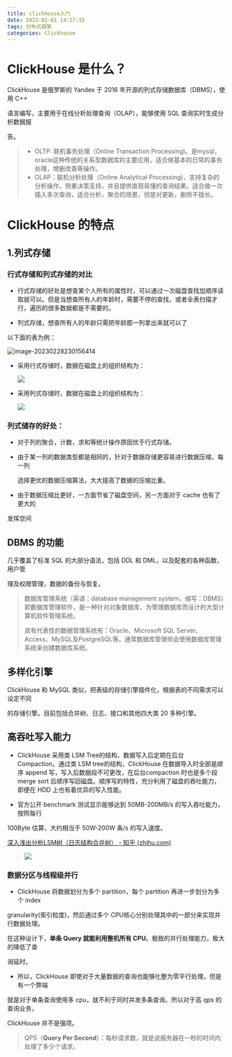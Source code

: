 ```yaml
---
title: clickhouse入门
date: 2022-02-01 14:27:15
tags: 分布式框架
categories: Clickhouse
---
```


# **ClickHouse** 是什么？

ClickHouse 是俄罗斯的 Yandex 于 2016 年开源的列式存储数据库（DBMS），使用 C++

语言编写，主要用于在线分析处理查询（OLAP），能够使用 SQL 查询实时生成分析数据报

告。

>- OLTP:   联机事务处理（Online Transaction Processing)。是mysql，oracle这种传统的关系型数据库的主要应用，适合做基本的日常的事务处理，增删改查等操作。
>- OLAP：联机分析处理（Online Analytical Processing)，支持复杂的分析操作，侧重决策支持，并且提供直观易懂的查询结果。适合做一次插入多次查询，适合分析，聚合的场景，但是对更新，删除不擅长。



# ClickHouse **的特点**

## 1.**列式存储**

### 行式存储和列式存储的对比

- 行式存储的好处是想查某个人所有的属性时，可以通过一次磁盘查找加顺序读取就可以。但是当想查所有人的年龄时，需要不停的查找，或者全表扫描才行，遍历的很多数据都是不需要的。

- 列式存储，想查所有人的年龄只需把年龄那一列拿出来就可以了

以下面的表为例：

![image-20230228230156414](https://panyuro.oss-cn-beijing.aliyuncs.com/image-20230228230156414.png)

- 采用行式存储时，数据在磁盘上的组织结构为：

  ![](https://panyuro.oss-cn-beijing.aliyuncs.com/image-20230228230204375.png)

- 采用列式存储时，数据在磁盘上的组织结构为：

  ![](https://panyuro.oss-cn-beijing.aliyuncs.com/image-20230228230212410.png)

### **列式储存的好处：**

- 对于列的聚合，计数，求和等统计操作原因优于行式存储。

- 由于某一列的数据类型都是相同的，针对于数据存储更容易进行数据压缩，每一列

  选择更优的数据压缩算法，大大提高了数据的压缩比重。

- 由于数据压缩比更好，一方面节省了磁盘空间，另一方面对于 cache 也有了更大的

发挥空间

## **DBMS** **的功能**

几乎覆盖了标准 SQL 的大部分语法，包括 DDL 和 DML，以及配套的各种函数，用户管

理及权限管理，数据的备份与恢复。 

> 数据库管理系统（英语：database management system，缩写：DBMS）即数据库管理软件，是一种针对对象数据库，为管理数据库而设计的大型计算机软件管理系统。
>
> 具有代表性的数据管理系统有：Oracle、Microsoft SQL Server、Access、MySQL及PostgreSQL等。通常数据库管理师会使用数据库管理系统来创建数据库系统。

##  **多样化引擎**

ClickHouse 和 MySQL 类似，把表级的存储引擎插件化，根据表的不同需求可以设定不同

的存储引擎。目前包括合并树、日志、接口和其他四大类 20 多种引擎。

## 高吞吐写入能力

- ClickHouse 采用类 LSM Tree的结构，数据写入后定期在后台 Compaction。通过类 LSM tree的结构，ClickHouse 在数据导入时全部是顺序 append 写，写入后数据段不可更改，在后台compaction 时也是多个段 merge sort 后顺序写回磁盘。顺序写的特性，充分利用了磁盘的吞吐能力，即便在 HDD 上也有着优异的写入性能。

- 官方公开 benchmark 测试显示能够达到 50MB-200MB/s 的写入吞吐能力，按照每行

100Byte 估算，大约相当于 50W-200W 条/s 的写入速度。

[深入浅出分析LSM树（日志结构合并树） - 知乎 (zhihu.com)](https://zhuanlan.zhihu.com/p/415799237)

> ![](https://panyuro.oss-cn-beijing.aliyuncs.com/image-20230228230231533.png)

### **数据分区与线程级并行**

- ClickHouse 将数据划分为多个 partition，每个 partition 再进一步划分为多个 index 

granularity(索引粒度)，然后通过多个 CPU核心分别处理其中的一部分来实现并行数据处理。

在这种设计下，**单条 Query 就能利用整机所有 CPU**。极致的并行处理能力，极大的降低了查

询延时。

- 所以，ClickHouse 即使对于大量数据的查询也能够化整为零平行处理。但是有一个弊端

就是对于单条查询使用多 cpu，就不利于同时并发多条查询。所以对于高 qps 的查询业务，

ClickHouse 并不是强项。

> QPS（**Query Per Second**）：每秒请求数，就是说服务器在一秒的时间内处理了多少个请求。

